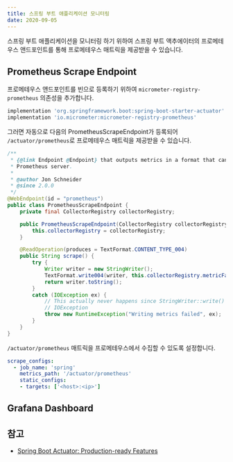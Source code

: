 ```yaml
---
title: 스프링 부트 애플리케이션 모니터링
date: 2020-09-05
---
```


스프링 부트 애플리케이션을 모니터링 하기 위하여 스프링 부트 액추에이터의 프로메테우스 앤드포인트를 통해 프로메테우스 매트릭을 제공받을 수 있습니다. 

## Prometheus Scrape Endpoint  
프로메테우스 앤드포인트를 빈으로 등록하기 위하여 `micrometer-registry-prometheus` 의존성을 추가합니다.

```groovy
implementation 'org.springframework.boot:spring-boot-starter-actuator'
implementation 'io.micrometer:micrometer-registry-prometheus'
```

그러면 자동으로 다음의 PrometheusScrapeEndpoint가 등록되어 `/actuator/prometheus`로 프로메테우스 매트릭을 제공받을 수 있습니다.

```java
/**
 * {@link Endpoint @Endpoint} that outputs metrics in a format that can be scraped by the
 * Prometheus server.
 *
 * @author Jon Schneider
 * @since 2.0.0
 */
@WebEndpoint(id = "prometheus")
public class PrometheusScrapeEndpoint {
    private final CollectorRegistry collectorRegistry;

    public PrometheusScrapeEndpoint(CollectorRegistry collectorRegistry) {
    	this.collectorRegistry = collectorRegistry;
    }

    @ReadOperation(produces = TextFormat.CONTENT_TYPE_004)
    public String scrape() {
        try {
            Writer writer = new StringWriter();
            TextFormat.write004(writer, this.collectorRegistry.metricFamilySamples());
            return writer.toString();
        }
        catch (IOException ex) {
            // This actually never happens since StringWriter::write() doesn't throw any
            // IOException
            throw new RuntimeException("Writing metrics failed", ex);
        }
    }
}
```

`/actuator/prometheus` 매트릭을 프로메테우스에서 수집할 수 있도록 설정합니다.

```yaml prometheus.yml
scrape_configs:
  - job_name: 'spring'
    metrics_path: '/actuator/prometheus'
    static_configs:
    - targets: ['<host>:<ip>']
```



## Grafana Dashboard  

## 참고
- [Spring Boot Actuator: Production-ready Features](https://docs.spring.io/spring-boot/docs/current/reference/html/production-ready-features.html)